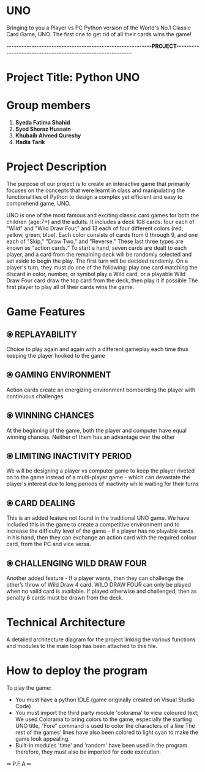 # UNO
Bringing to you a Player vs PC Python version of the World's No.1 Classic Card Game, UNO. The first one to get rid of 
all their cards wins the game!

**----------------------------------------------------------PROJECT-----------------------------------------------------------**

# **Project Title: Python UNO**

# **Group members**
  1) **Syeda Fatima Shahid**
  2) **Syed Sheraz Hussain**
  3) **Khubaib Ahmed Qureshy**
  4) **Hadia Tarik**

# **Project Description**
The purpose of our project is to create an interactive game that primarily focuses on the concepts that were learnt in class and manipulating the functionalities of Python to design a complex yet efficient and easy to comprehend game, UNO.

UNO is one of the most famous and exciting classic card games for both the children (age:7+) and the adults.
It includes a deck 108 cards: four each of "Wild" and "Wild Draw Four," and 13 each of four different colors (red, yellow, green, blue). Each color consists of cards from 0      through 9, and one each of "Skip," "Draw Two," and "Reverse." These last three types are known as "action cards.“
To start a hand, seven cards are dealt to each player, and a card from the remaining deck will be randomly selected and set aside to begin the play. The first turn will be decided randomly. On a player's turn, they must do one of the following:
play one card matching the discard in color, number, or symbol
play a Wild card, or a playable Wild Draw Four card 
draw the top card from the deck, then play it if possible
The first player to play all of their cards wins the game.

# **Game Features**
  ## ⦿ REPLAYABILITY
  Choice to play again and again with a different gameplay each time thus keeping the player hooked to the game
  ## ⦿ GAMING ENVIRONMENT
  Action cards create an energizing environment bombarding the player with continuous challenges
  ## ⦿ WINNING CHANCES
  At the beginning of the game, both the player and computer have equal winning chances. Neither of them has an advantage over the other
  ## ⦿ LIMITING INACTIVITY PERIOD
  We will be designing a player vs computer game to keep the player riveted on to the game instead of a multi-player game - which can devastate the player's interest due to long periods of inactivity while waiting for their turns
  ## ⦿ CARD DEALING
  This is an added feature not found in the traditional UNO game. We have included this in the game to create a competitive environment and to increase the difficulty level of the game - If a player has no playable cards in his hand, then they can exchange an action card with the required colour card, from the PC and vice versa.
  ## ⦿ CHALLENGING WILD DRAW FOUR
  Another added feature - If a player wants, then they can challenge the other’s throw of Wild Draw 4 card. WILD DRAW FOUR can only be played when no valid card is available. If played otherwise and challenged, then as penalty 6 cards must be drawn from the deck.
 
# **Technical Architecture**
  A detailed architecture diagram for the project linking the various functions and modules to the main loop has been attached to this file.

# **How to deploy the program**
  To play the game:
  - You must have a python IDLE (game originally created on Visual Studio Code)
  - You must import the third party module 'colorama' to view coloured text; 
    We used Colorama to bring colors to the game, especially the starting UNO title, “Fore” command is used to color the characters of a line
    The rest of the games’ lines have also been colored to light cyan  to make the game look appealing.
  - Built-in modules 'time' and 'random' have been used in the program therefore, they must also be imported for code execution.

⇛ P.F.A ⇚
  
